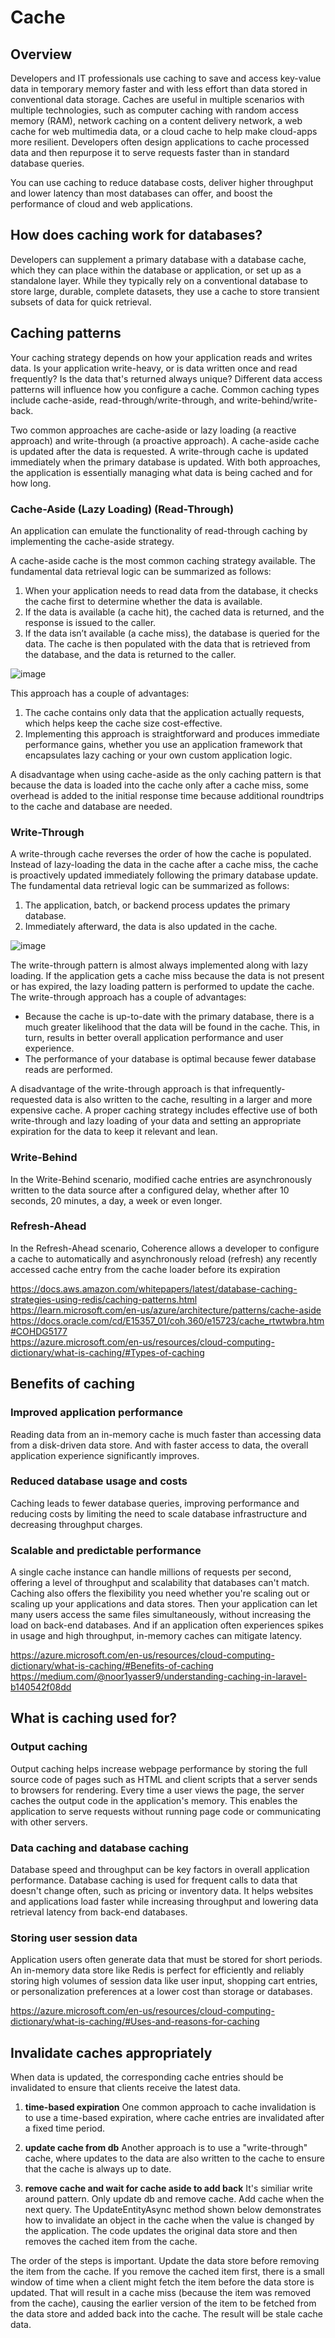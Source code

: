 # Cache

## Overview

Developers and IT professionals use caching to save and access key-value data in temporary memory faster and with less effort than data stored in conventional data storage. Caches are useful in multiple scenarios with multiple technologies, such as computer caching with random access memory (RAM), network caching on a content delivery network, a web cache for web multimedia data, or a cloud cache to help make cloud-apps more resilient. Developers often design applications to cache processed data and then repurpose it to serve requests faster than in standard database queries.

You can use caching to reduce database costs, deliver higher throughput and lower latency than most databases can offer, and boost the performance of cloud and web applications.

## How does caching work for databases?

Developers can supplement a primary database with a database cache, which they can place within the database or application, or set up as a standalone layer. While they typically rely on a conventional database to store large, durable, complete datasets, they use a cache to store transient subsets of data for quick retrieval.

## Caching patterns

Your caching strategy depends on how your application reads and writes data. Is your application write-heavy, or is data written once and read frequently? Is the data that's returned always unique? Different data access patterns will influence how you configure a cache. Common caching types include cache-aside, read-through/write-through, and write-behind/write-back.

Two common approaches are cache-aside or lazy loading (a reactive approach) and write-through (a proactive approach). A cache-aside cache is updated after the data is requested. A write-through cache is updated immediately when the primary database is updated. With both approaches, the application is essentially managing what data is being cached and for how long.

### Cache-Aside (Lazy Loading) (Read-Through)

An application can emulate the functionality of read-through caching by implementing the cache-aside strategy. 

A cache-aside cache is the most common caching strategy available. The fundamental data retrieval logic can be summarized as follows:

1. When your application needs to read data from the database, it checks the cache first to determine whether the data is available.
2. If the data is available (a cache hit), the cached data is returned, and the response is issued to the caller.
3. If the data isn’t available (a cache miss), the database is queried for the data. The cache is then populated with the data that is retrieved from the database, and the data is returned to the caller.

![image](https://github.com/lz2510/Tech/assets/1209204/b091659c-ea41-4c56-b157-1b598f175df0)

This approach has a couple of advantages:

1. The cache contains only data that the application actually requests, which helps keep the cache size cost-effective.
2. Implementing this approach is straightforward and produces immediate performance gains, whether you use an application framework that encapsulates lazy caching or your own custom application logic.

A disadvantage when using cache-aside as the only caching pattern is that because the data is loaded into the cache only after a cache miss, some overhead is added to the initial response time because additional roundtrips to the cache and database are needed.

### Write-Through

A write-through cache reverses the order of how the cache is populated. Instead of lazy-loading the data in the cache after a cache miss, the cache is proactively updated immediately following the primary database update. The fundamental data retrieval logic can be summarized as follows:

1. The application, batch, or backend process updates the primary database.
2. Immediately afterward, the data is also updated in the cache.

![image](https://github.com/lz2510/Tech/assets/1209204/670f1275-d591-4220-a411-e10082af83bb)

The write-through pattern is almost always implemented along with lazy loading. If the application gets a cache miss because the data is not present or has expired, the lazy loading pattern is performed to update the cache.
The write-through approach has a couple of advantages:
- Because the cache is up-to-date with the primary database, there is a much greater likelihood that the data will be found in the cache. This, in turn, results in better overall application performance and user experience.
- The performance of your database is optimal because fewer database reads are performed.

A disadvantage of the write-through approach is that infrequently-requested data is also written to the cache, resulting in a larger and more expensive cache.
A proper caching strategy includes effective use of both write-through and lazy loading of your data and setting an appropriate expiration for the data to keep it relevant and lean.

### Write-Behind

In the Write-Behind scenario, modified cache entries are asynchronously written to the data source after a configured delay, whether after 10 seconds, 20 minutes, a day, a week or even longer.

### Refresh-Ahead

In the Refresh-Ahead scenario, Coherence allows a developer to configure a cache to automatically and asynchronously reload (refresh) any recently accessed cache entry from the cache loader before its expiration

https://docs.aws.amazon.com/whitepapers/latest/database-caching-strategies-using-redis/caching-patterns.html  
https://learn.microsoft.com/en-us/azure/architecture/patterns/cache-aside  
https://docs.oracle.com/cd/E15357_01/coh.360/e15723/cache_rtwtwbra.htm#COHDG5177  
https://azure.microsoft.com/en-us/resources/cloud-computing-dictionary/what-is-caching/#Types-of-caching  

## Benefits of caching

### Improved application performance

Reading data from an in-memory cache is much faster than accessing data from a disk-driven data store. And with faster access to data, the overall application experience significantly improves.

### Reduced database usage and costs

Caching leads to fewer database queries, improving performance and reducing costs by limiting the need to scale database infrastructure and decreasing throughput charges.

### Scalable and predictable performance

A single cache instance can handle millions of requests per second, offering a level of throughput and scalability that databases can't match. Caching also offers the flexibility you need whether you're scaling out or scaling up your applications and data stores. Then your application can let many users access the same files simultaneously, without increasing the load on back-end databases. And if an application often experiences spikes in usage and high throughput, in-memory caches can mitigate latency.

https://azure.microsoft.com/en-us/resources/cloud-computing-dictionary/what-is-caching/#Benefits-of-caching  
https://medium.com/@noor1yasser9/understanding-caching-in-laravel-b140542f08dd  

## What is caching used for?

### Output caching

Output caching helps increase webpage performance by storing the full source code of pages such as HTML and client scripts that a server sends to browsers for rendering. Every time a user views the page, the server caches the output code in the application's memory. This enables the application to serve requests without running page code or communicating with other servers.

### Data caching and database caching

Database speed and throughput can be key factors in overall application performance. Database caching is used for frequent calls to data that doesn't change often, such as pricing or inventory data. It helps websites and applications load faster while increasing throughput and lowering data retrieval latency from back-end databases.

### Storing user session data

Application users often generate data that must be stored for short periods. An in-memory data store like Redis is perfect for efficiently and reliably storing high volumes of session data like user input, shopping cart entries, or personalization preferences at a lower cost than storage or databases.

https://azure.microsoft.com/en-us/resources/cloud-computing-dictionary/what-is-caching/#Uses-and-reasons-for-caching  

## Invalidate caches appropriately

When data is updated, the corresponding cache entries should be invalidated to ensure that clients receive the latest data. 

1. **time-based expiration** One common approach to cache invalidation is to use a time-based expiration, where cache entries are invalidated after a fixed time period. 

2. **update cache from db** Another approach is to use a "write-through" cache, where updates to the data are also written to the cache to ensure that the cache is always up to date.

3. **remove cache and wait for cache aside to add back** It's similiar write around pattern. Only update db and remove cache. Add cache when the next query. The UpdateEntityAsync method shown below demonstrates how to invalidate an object in the cache when the value is changed by the application. The code updates the original data store and then removes the cached item from the cache.

The order of the steps is important. Update the data store before removing the item from the cache. If you remove the cached item first, there is a small window of time when a client might fetch the item before the data store is updated. That will result in a cache miss (because the item was removed from the cache), causing the earlier version of the item to be fetched from the data store and added back into the cache. The result will be stale cache data.



